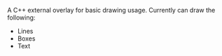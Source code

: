 A C++ external overlay for basic drawing usage. Currently can draw the following:

- Lines
- Boxes
- Text
